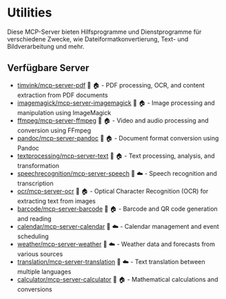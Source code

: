 # Utilities

Diese MCP-Server bieten Hilfsprogramme und Dienstprogramme für verschiedene Zwecke, wie Dateiformatkonvertierung, Text- und Bildverarbeitung und mehr.

## Verfügbare Server

- [timvink/mcp-server-pdf](https://github.com/timvink/mcp-server-pdf) 🐍 🏠 - PDF processing, OCR, and content extraction from PDF documents
- [imagemagick/mcp-server-imagemagick](https://github.com/imagemagick/mcp-server-imagemagick) 🐍 🏠 - Image processing and manipulation using ImageMagick
- [ffmpeg/mcp-server-ffmpeg](https://github.com/ffmpeg/mcp-server-ffmpeg) 🐍 🏠 - Video and audio processing and conversion using FFmpeg
- [pandoc/mcp-server-pandoc](https://github.com/pandoc/mcp-server-pandoc) 🐍 🏠 - Document format conversion using Pandoc
- [textprocessing/mcp-server-text](https://github.com/textprocessing/mcp-server-text) 🐍 🏠 - Text processing, analysis, and transformation
- [speechrecognition/mcp-server-speech](https://github.com/speechrecognition/mcp-server-speech) 🐍 ☁️ - Speech recognition and transcription
- [ocr/mcp-server-ocr](https://github.com/ocr/mcp-server-ocr) 🐍 🏠 - Optical Character Recognition (OCR) for extracting text from images
- [barcode/mcp-server-barcode](https://github.com/barcode/mcp-server-barcode) 🐍 🏠 - Barcode and QR code generation and reading
- [calendar/mcp-server-calendar](https://github.com/calendar/mcp-server-calendar) 🐍 ☁️ - Calendar management and event scheduling
- [weather/mcp-server-weather](https://github.com/weather/mcp-server-weather) 🐍 ☁️ - Weather data and forecasts from various sources
- [translation/mcp-server-translation](https://github.com/translation/mcp-server-translation) 🐍 ☁️ - Text translation between multiple languages
- [calculator/mcp-server-calculator](https://github.com/calculator/mcp-server-calculator) 🐍 🏠 - Mathematical calculations and conversions 